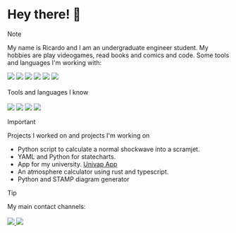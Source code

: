 <h1>Hey there! 🦊</h1>

> [!NOTE]
> My name is Ricardo and I am an undergraduate engineer student.
> My hobbies are play videogames, read books and comics and code. 
> Some tools and languages I'm working with:
> <br>
> <div styles="gap:2px">
>  <img src="https://ziadoua.github.io/m3-Markdown-Badges/badges/Shell/shell1.svg" />
>  <img src="https://ziadoua.github.io/m3-Markdown-Badges/badges/Python/python2.svg" />
>  <img src="https://ziadoua.github.io/m3-Markdown-Badges/badges/Flutter/flutter2.svg" />
>  <img src="https://ziadoua.github.io/m3-Markdown-Badges/badges/TypeScript/typescript2.svg" />
>  <img src=https://ziadoua.github.io/m3-Markdown-Badges/badges/Fedora/fedora1.svg />
>  <img src="https://ziadoua.github.io/m3-Markdown-Badges/badges/Git/git2.svg" />
> </div>
> <br>
> Tools and languages I know
> <br><br>
> <div styles="gap:2px">
>  <img src="https://ziadoua.github.io/m3-Markdown-Badges/badges/Java/java2.svg" />
>  <img src="https://ziadoua.github.io/m3-Markdown-Badges/badges/Docker/docker2.svg" />
>  <img src="https://ziadoua.github.io/m3-Markdown-Badges/badges/Kotlin/kotlin2.svg" />
>  <img src="https://ziadoua.github.io/m3-Markdown-Badges/badges/MySQL/mysql2.svg" />
> </div>

> [!IMPORTANT]
> Projects I worked on and projects I'm working on
> <br>
>   - Python script to calculate a normal shockwave into a scramjet.
>   - YAML and Python for statecharts.
>   - App for my university. [Univap App](https://play.google.com/store/apps/details?id=br.univap.mobileapp)
>   - An atmosphere calculator using rust and typescript.
>   - Python and STAMP diagram generator

> [!TIP]
> My main contact channels:
> <br><br>
> <a href="https://www.linkedin.com/in/ricardo-faria-9a4bb6217/">
>   <img src="https://ziadoua.github.io/m3-Markdown-Badges/badges/LinkedIn/linkedin2.svg"/>
> </a>
> <a href="mailto:ricardofcosta0804@gmail.com">
>   <img src="https://ziadoua.github.io/m3-Markdown-Badges/badges/Gmail/gmail2.svg" />
> </a>
> </a>

